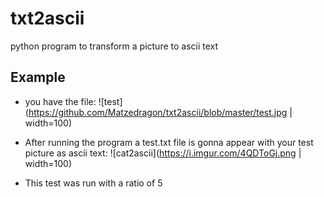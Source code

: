 # txt2ascii
python program to transform a picture to ascii text

## Example 

* you have the file:
![test](https://github.com/Matzedragon/txt2ascii/blob/master/test.jpg | width=100)
* After running the program a test.txt file is gonna appear with your test picture as ascii text: 
![cat2ascii](https://i.imgur.com/4QDToGj.png | width=100)

* This test was run with a ratio of 5
